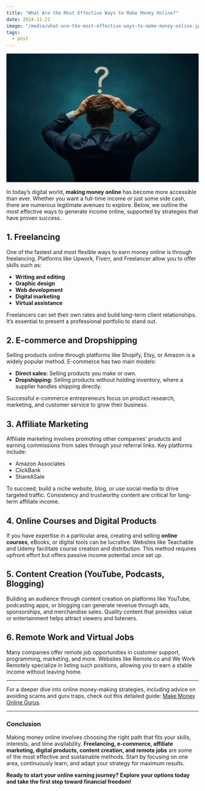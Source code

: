 ```yaml
---
title: "What Are the Most Effective Ways to Make Money Online?"
date: 2024-11-21
image: "/media/what-are-the-most-effective-ways-to-make-money-online.jpg"
tags:
  - post
---
```


![What Are the Most Effective Ways to Make Money Online?](/media/what-are-the-most-effective-ways-to-make-money-online.jpg)

In today’s digital world, **making money online** has become more accessible than ever. Whether you want a full-time income or just some side cash, there are numerous legitimate avenues to explore. Below, we outline the most effective ways to generate income online, supported by strategies that have proven success.

## 1. Freelancing

One of the fastest and most flexible ways to earn money online is through freelancing. Platforms like Upwork, Fiverr, and Freelancer allow you to offer skills such as:

- **Writing and editing**
- **Graphic design**
- **Web development**
- **Digital marketing**
- **Virtual assistance**

Freelancers can set their own rates and build long-term client relationships. It’s essential to present a professional portfolio to stand out.

## 2. E-commerce and Dropshipping

Selling products online through platforms like Shopify, Etsy, or Amazon is a widely popular method. E-commerce has two main models:

- **Direct sales:** Selling products you make or own.
- **Dropshipping:** Selling products without holding inventory, where a supplier handles shipping directly.

Successful e-commerce entrepreneurs focus on product research, marketing, and customer service to grow their business.

## 3. Affiliate Marketing

Affiliate marketing involves promoting other companies’ products and earning commissions from sales through your referral links. Key platforms include:

- Amazon Associates
- ClickBank
- ShareASale

To succeed, build a niche website, blog, or use social media to drive targeted traffic. Consistency and trustworthy content are critical for long-term affiliate income.

## 4. Online Courses and Digital Products

If you have expertise in a particular area, creating and selling **online courses**, eBooks, or digital tools can be lucrative. Websites like Teachable and Udemy facilitate course creation and distribution. This method requires upfront effort but offers passive income potential once set up.

## 5. Content Creation (YouTube, Podcasts, Blogging)

Building an audience through content creation on platforms like YouTube, podcasting apps, or blogging can generate revenue through ads, sponsorships, and merchandise sales. Quality content that provides value or entertainment helps attract viewers and listeners.

## 6. Remote Work and Virtual Jobs

Many companies offer remote job opportunities in customer support, programming, marketing, and more. Websites like Remote.co and We Work Remotely specialize in listing such positions, allowing you to earn a stable income without leaving home.

---

For a deeper dive into online money-making strategies, including advice on avoiding scams and guru traps, check out this detailed guide: [Make Money Online Gurus](https://supertotallyawesome.com/posts/make-money-online-gurus/).

---

### Conclusion

Making money online involves choosing the right path that fits your skills, interests, and time availability. **Freelancing, e-commerce, affiliate marketing, digital products, content creation, and remote jobs** are some of the most effective and sustainable methods. Start by focusing on one area, continuously learn, and adapt your strategy for maximum results.

**Ready to start your online earning journey? Explore your options today and take the first step toward financial freedom!**
